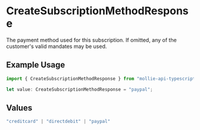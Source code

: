 # CreateSubscriptionMethodResponse

The payment method used for this subscription. If omitted, any of the customer's valid mandates may be used.

## Example Usage

```typescript
import { CreateSubscriptionMethodResponse } from "mollie-api-typescript/models/operations";

let value: CreateSubscriptionMethodResponse = "paypal";
```

## Values

```typescript
"creditcard" | "directdebit" | "paypal"
```